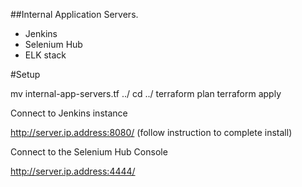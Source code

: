 ##Internal Application Servers.

- Jenkins
- Selenium Hub
- ELK stack

#Setup

mv internal-app-servers.tf ../
cd ../
terraform plan
terraform apply

Connect to Jenkins instance

http://server.ip.address:8080/ (follow instruction to complete install)

Connect to the Selenium Hub Console

http://server.ip.address:4444/

